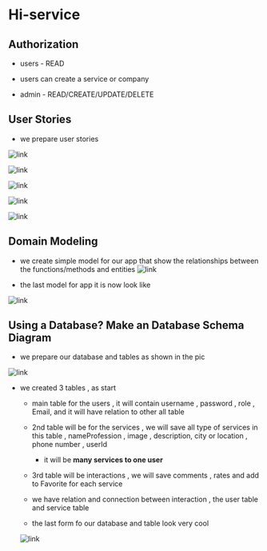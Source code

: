 # Hi-service

 ## Authorization
* users - READ

* users can create a service or company 
* admin - READ/CREATE/UPDATE/DELETE

## User Stories

* we prepare user stories

![link](./image/userstory.png)

![link](./image/userstory2.png)

![link](./image/userstory3.png)

![link](./image/userstory4.png)

![link](./image/userstory5.png)

## Domain Modeling

* we create simple model for our app that show the relationships between the functions/methods and entities
 ![link](./image/WhatsApp%20Image%202022-07-20%20at%206.24.54%20PM.jpeg)

* the last model for app it is now look like 

![link](./image/use_case_1.jpg)


## Using a Database? Make an Database Schema Diagram

* we prepare our database and tables as shown in the pic

![link](./image/WhatsApp%20Image%202022-07-21%20at%2012.11.38%20PM.jpeg)

* we created 3 tables , as start
  * main table for the users , it will contain username , password , role , Email, and  it will have relation to other all table

  * 2nd table will be for the services , we will save all type of services in this table , nameProfession , image , description, city or location , phone number , userId
    * it will be **many services to one user**

  * 3rd table will be interactions , we will save comments , rates and add to Favorite for each service

  * we have relation and connection between interaction , the user table and service table

  * the last form fo our database and table look very cool 

  ![link](./image/tables%20for%20database.png)
